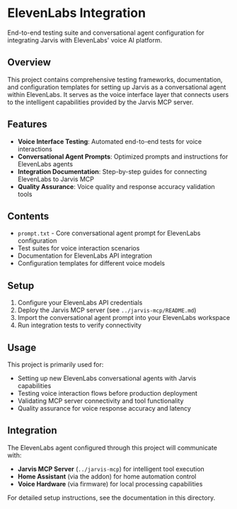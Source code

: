 # ElevenLabs Integration

End-to-end testing suite and conversational agent configuration for integrating Jarvis with ElevenLabs' voice AI platform.

## Overview

This project contains comprehensive testing frameworks, documentation, and configuration templates for setting up Jarvis as a conversational agent within ElevenLabs. It serves as the voice interface layer that connects users to the intelligent capabilities provided by the Jarvis MCP server.

## Features

- **Voice Interface Testing**: Automated end-to-end tests for voice interactions
- **Conversational Agent Prompts**: Optimized prompts and instructions for ElevenLabs agents
- **Integration Documentation**: Step-by-step guides for connecting ElevenLabs to Jarvis MCP
- **Quality Assurance**: Voice quality and response accuracy validation tools

## Contents

- `prompt.txt` - Core conversational agent prompt for ElevenLabs configuration
- Test suites for voice interaction scenarios
- Documentation for ElevenLabs API integration
- Configuration templates for different voice models

## Setup

1. Configure your ElevenLabs API credentials
2. Deploy the Jarvis MCP server (see `../jarvis-mcp/README.md`)
3. Import the conversational agent prompt into your ElevenLabs workspace
4. Run integration tests to verify connectivity

## Usage

This project is primarily used for:
- Setting up new ElevenLabs conversational agents with Jarvis capabilities
- Testing voice interaction flows before production deployment
- Validating MCP server connectivity and tool functionality
- Quality assurance for voice response accuracy and latency

## Integration

The ElevenLabs agent configured through this project will communicate with:
- **Jarvis MCP Server** (`../jarvis-mcp`) for intelligent tool execution
- **Home Assistant** (via the addon) for home automation control
- **Voice Hardware** (via firmware) for local processing capabilities

For detailed setup instructions, see the documentation in this directory.